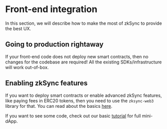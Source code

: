 # Front-end integration

In this section, we will describe how to make the most of zkSync to provide the best UX.

## Going to production rightaway

If your front-end code does not deploy new smart contracts, then no changes for the codebase are required! All the existing SDKs/infrastructure will work out-of-box.

## Enabling zkSync features

If you want to deploy smart contracts or enable advanced zkSync features, like paying fees in ERC20 tokens, then you need to use the `zksync-web3` library for that. You can read about the basics [here](./features).

If you want to see some code, check out our basic [tutorial](../../dev/guide/hello-world.md) for full mini-dApp.
